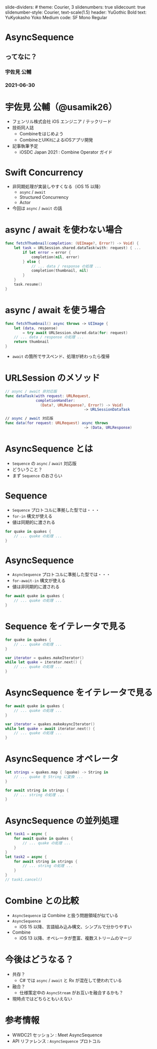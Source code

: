 slide-dividers: #
theme: Courier, 3
slidenumbers: true
slidecount: true
slidenumber-style: Courier, text-scale(1.5)
header: YuGothic Bold
text: YuKyokasho Yoko Medium
code: SF Mono Regular

# AsyncSequence
## ってなに？
### 宇佐見 公輔
### 2021-06-30

# 宇佐見 公輔（@usamik26）

- フェンリル株式会社 iOS エンジニア / テックリード
- 技術同人誌
    - Combineをはじめよう
    - CombineとUIKitによるiOSアプリ開発
- 記事執筆予定
    - iOSDC Japan 2021 : Combine Operator ガイド

# Swift Concurrency

- 非同期処理が実装しやすくなる（iOS 15 以降）
    - `async` / `await`
    - Structured Concurrency
    - Actor
- 今回は `async` / `await` の話

# async / await を使わない場合

```swift
func fetchThumbnail(completion: (UIImage?, Error?) -> Void) {
    let task = URLSession.shared.dataTask(with: request) { ...
        if let error = error {
            completion(nil, error)
        } else {
            // ... data / response の処理 ...
            completion(thumbnail, nil)
        }
    }
    task.resume()
}
```

# async / await を使う場合

```swift
func fetchThumbnail() async throws -> UIImage {
    let (data, response)
        = try await URLSession.shared.data(for: request)
    // ... data / response の処理 ...
    return thumbnail
}
```

- `await` の箇所でサスペンド、処理が終わったら復帰

# URLSession のメソッド

```swift
// async / await 非対応版
func dataTask(with request: URLRequest, 
              completionHandler:
                (Data?, URLResponse?, Error?) -> Void)
                                    -> URLSessionDataTask

// async / await 対応版
func data(for request: URLRequest) async throws
                                    -> (Data, URLResponse)
```

# AsyncSequence とは

- `Sequence` の `async` / `await` 対応版
- どういうこと？
- まず `Sequence` のおさらい

# Sequence

- `Sequence` プロトコルに準拠した型では・・・
- `for-in` 構文が使える
- 値は同期的に渡される

```swift
for quake in quakes {
    // ... quake の処理 ...
}
```

# AsyncSequence

- `AsyncSequence` プロトコルに準拠した型では・・・
- `for-await-in` 構文が使える
- 値は非同期的に渡される

```swift
for await quake in quakes {
    // ... quake の処理 ...
}
```

# Sequence をイテレータで見る

```swift
for quake in quakes {
    // ... quake の処理 ...
}

var iterator = quakes.makeIterator()
while let quake = iterator.next() {
    // ... quake の処理 ...
}
```

# AsyncSequence をイテレータで見る

```swift
for await quake in quakes {
    // ... quake の処理 ...
}

var iterator = quakes.makeAsyncIterator()
while let quake = await iterator.next() {
    // ... quake の処理 ...
}
```

# AsyncSequence オペレータ

```swift
let strings = quakes.map { (quake) -> String in
    // ... quake を String に変換 ...
}

for await string in strings {
    // ... string の処理 ...
}
```

# AsyncSequence の並列処理

```swift
let task1 = async {
    for await quake in quakes {
        // ... quake の処理 ...
    }
}
let task2 = async {
    for await string in strings {
        // ... string の処理 ...
    }
}
// task1.cancel()
```

# Combine との比較

- `AsyncSequence` は Combine と扱う問題領域が似ている
- `AsyncSequence`
    - iOS 15 以降、言語組み込み構文、シンプルで分かりやすい
- Combine
    - iOS 13 以降、オペレータが豊富、複数ストリームのマージ

# 今後はどうなる？

- 共存？
    - C# では `async` / `await` と Rx が混在して使われている
- 融合？
    - 仕様策定中の `AsyncStream` がお互いを融合するかも？
- 現時点ではどちらともいえない

# 参考情報

- WWDC21 セッション : Meet AsyncSequence
- API リファレンス : `AsyncSequence` プロトコル
